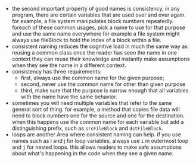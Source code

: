 - the second important property of good names is consistency, in any program, there are certain variables that are used over and over again. for example, a file system manipulates block numbers repeatedly. foreach of these common usages, pick a name to use for that purpose and use the same name everywhere for example  a file system might always use fileBlock to hold the index of a block within a file.
- consistent naming reduces the cognitive load in much  the same way as reusing  a common class once the reader has seen the name in one context they can reuse their knowledge and instantly make assumptions when they see the name in a different context.
- consistency has three requirements:
	- first, always use the common name for the given purpose;
	- second, never use the common name for other than given purpose
	- third, make sure that the purpose is narrow enough that all variables with the name have the same behavior.
- sometimes you will need multiple variables that refer to the same general sort of thing. for example, a method that copies file data will need to block numbers one for the source and one for the destination. when this happens use the common name for each variable but add a distinguishing prefix, such as `srcFileBlock` and `dstFileBlock`.
- loops are another Area where consistent naming can help. if you use names such as i and j for loop variables, always use `i` in outermost loop and `j` for nested loops. this allows readers to make safe assumptions about what's happening in the code when they see a given name.
